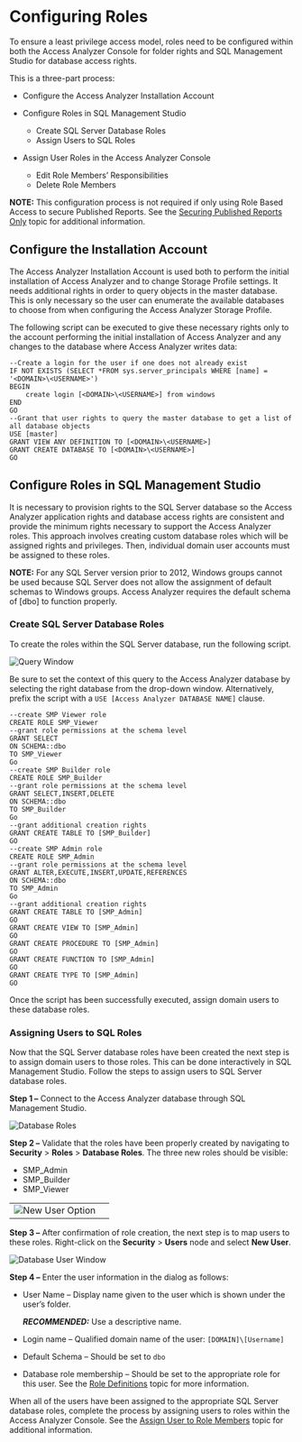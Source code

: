 # Configuring Roles

To ensure a least privilege access model, roles need to be configured within both the Access
Analyzer Console for folder rights and SQL Management Studio for database access rights.

This is a three-part process:

- Configure the Access Analyzer Installation Account
- Configure Roles in SQL Management Studio

  - Create SQL Server Database Roles
  - Assign Users to SQL Roles

- Assign User Roles in the Access Analyzer Console

  - Edit Role Members’ Responsibilities
  - Delete Role Members

**NOTE:** This configuration process is not required if only using Role Based Access to secure
Published Reports. See the [Securing Published Reports Only](/docs/accessanalyzer/12.0/administration/settings/access/role-based/secure-reports.md) topic for additional
information.

## Configure the Installation Account

The Access Analyzer Installation Account is used both to perform the initial installation of Access
Analyzer and to change Storage Profile settings. It needs additional rights in order to query
objects in the master database. This is only necessary so the user can enumerate the available
databases to choose from when configuring the Access Analyzer Storage Profile.

The following script can be executed to give these necessary rights only to the account performing
the initial installation of Access Analyzer and any changes to the database where Access Analyzer
writes data:

```
--Create a login for the user if one does not already exist
IF NOT EXISTS (SELECT *FROM sys.server_principals WHERE [name] = '<DOMAIN>\<USERNAME>')
BEGIN
    create login [<DOMAIN>\<USERNAME>] from windows
END
GO
--Grant that user rights to query the master database to get a list of all database objects
USE [master]
GRANT VIEW ANY DEFINITION TO [<DOMAIN>\<USERNAME>]
GRANT CREATE DATABASE TO [<DOMAIN>\<USERNAME>]
GO
```

## Configure Roles in SQL Management Studio

It is necessary to provision rights to the SQL Server database so the Access Analyzer application
rights and database access rights are consistent and provide the minimum rights necessary to support
the Access Analyzer roles. This approach involves creating custom database roles which will be
assigned rights and privileges. Then, individual domain user accounts must be assigned to these
roles.

**NOTE:** For any SQL Server version prior to 2012, Windows groups cannot be used because SQL Server
does not allow the assignment of default schemas to Windows groups. Access Analyzer requires the
default schema of [dbo] to function properly.

### Create SQL Server Database Roles

To create the roles within the SQL Server database, run the following script.

![Query Window](/img/product_docs/accessanalyzer/admin/settings/access/rolebased/sqlcreateroles.webp)

Be sure to set the context of this query to the Access Analyzer database by selecting the right
database from the drop-down window. Alternatively, prefix the script with a
`USE [Access Analyzer DATABASE NAME]` clause.

```
--create SMP Viewer role
CREATE ROLE SMP_Viewer 
--grant role permissions at the schema level
GRANT SELECT
ON SCHEMA::dbo
TO SMP_Viewer
Go 
--create SMP Builder role
CREATE ROLE SMP_Builder 
--grant role permissions at the schema level
GRANT SELECT,INSERT,DELETE
ON SCHEMA::dbo
TO SMP_Builder
Go 
--grant additional creation rights
GRANT CREATE TABLE TO [SMP_Builder]
GO 
--create SMP Admin role
CREATE ROLE SMP_Admin 
--grant role permissions at the schema level
GRANT ALTER,EXECUTE,INSERT,UPDATE,REFERENCES
ON SCHEMA::dbo
TO SMP_Admin
Go 
--grant additional creation rights
GRANT CREATE TABLE TO [SMP_Admin]
GO
GRANT CREATE VIEW TO [SMP_Admin]
GO
GRANT CREATE PROCEDURE TO [SMP_Admin]
GO
GRANT CREATE FUNCTION TO [SMP_Admin]
GO
GRANT CREATE TYPE TO [SMP_Admin]
GO

```

Once the script has been successfully executed, assign domain users to these database roles.

### Assigning Users to SQL Roles

Now that the SQL Server database roles have been created the next step is to assign domain users to
those roles. This can be done interactively in SQL Management Studio. Follow the steps to assign
users to SQL Server database roles.

**Step 1 –** Connect to the Access Analyzer database through SQL Management Studio.

![Database Roles](/img/product_docs/accessanalyzer/admin/settings/access/rolebased/sqldatabaseroles.webp)

**Step 2 –** Validate that the roles have been properly created by navigating to **Security** >
**Roles** > **Database Roles**. The three new roles should be visible:

- SMP_Admin
- SMP_Builder
- SMP_Viewer

|                                                                                                           |     |
| --------------------------------------------------------------------------------------------------------- | --- |
| ![New User Option](/img/product_docs/accessanalyzer/admin/settings/access/rolebased/sqlusersnewuser.webp) |

**Step 3 –** After confirmation of role creation, the next step is to map users to these roles.
Right-click on the **Security** > **Users** node and select **New User**.

![Database User Window](/img/product_docs/accessanalyzer/admin/settings/access/rolebased/sqluserwindow.webp)

**Step 4 –** Enter the user information in the dialog as follows:

- User Name – Display name given to the user which is shown under the user’s folder.

  **_RECOMMENDED:_** Use a descriptive name.

- Login name – Qualified domain name of the user: `[DOMAIN]\[Username]`
- Default Schema – Should be set to `dbo`
- Database role membership – Should be set to the appropriate role for this user. See the
  [Role Definitions](/docs/accessanalyzer/12.0/administration/settings/access/role-based/role-definitions.md) topic for more information.

When all of the users have been assigned to the appropriate SQL Server database roles, complete the
process by assigning users to roles within the Access Analyzer Console. See the
[Assign User to Role Members](/docs/accessanalyzer/12.0/administration/settings/access/role-based/assign-roles.md) topic for additional information.
